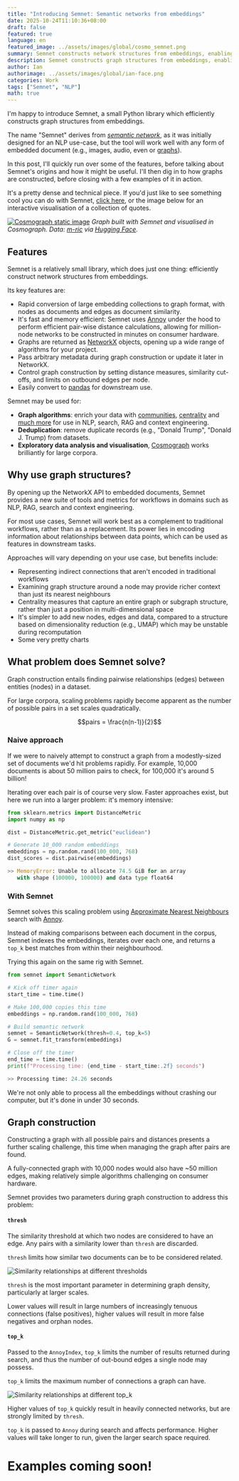 ```yaml
---
title: "Introducing Semnet: Semantic networks from embeddings"
date: 2025-10-24T11:10:36+08:00
draft: false
featured: true
language: en
featured_image: ../assets/images/global/cosmo_semnet.png
summary: Semnet constructs network structures from embeddings, enabling graph-based analysis and operations over embedded documents, images, and more.
description: Semnet constructs graph structures from embeddings, enabling graph-based analysis and operations over embedded documents, images, and more.
author: Ian
authorimage: ../assets/images/global/ian-face.png
categories: Work
tags: ["Semnet", "NLP"]
math: true
---
```


I'm happy to introduce Semnet, a small Python library which efficiently constructs graph structures from embeddings.

The name "Semnet" derives from _[semantic network](https://en.wikipedia.org/wiki/Semantic_network)_, as it was initially designed for an NLP use-case, but the tool will work well with any form of embedded document (e.g., images, audio, even or [graphs](https://arxiv.org/abs/1707.05005)).

In this post, I'll quickly run over some of the features, before talking about Semnet's origins and how it might be useful. I'll then dig in to how graphs are constructed, before closing with a few examples of it in action.

It's a pretty dense and technical piece. If you'd just like to see something cool you can do with Semnet, [click here](https://cosmograph.app/run/?data=https://raw.githubusercontent.com/specialprocedures/semnet/refs/heads/main/examples/quotes_edges.csv&meta=https://raw.githubusercontent.com/specialprocedures/semnet/refs/heads/main/examples/quotes_nodes.csv&source=source&target=target&gravity=0.25&repulsion=1&repulsionTheta=1.15&linkSpring=1&linkDistance=10&friction=0.85&renderLabels=true&renderHoveredLabel=true&renderLinks=true&nodeSizeScale=1&linkWidthScale=1&linkArrowsSizeScale=1&nodeSize=size-degree_centrality&nodeColor=color-top_terms&nodeLabel=label&linkWidth=width-default&linkColor=color-default&), or the image below for an interactive visualisation of a collection of quotes.

[![Cosmograph static image](images/posts/semnet/cosmo-static.png)](https://cosmograph.app/run/?data=https://raw.githubusercontent.com/specialprocedures/semnet/refs/heads/main/examples/quotes_edges.csv&meta=https://raw.githubusercontent.com/specialprocedures/semnet/refs/heads/main/examples/quotes_nodes.csv&source=source&target=target&gravity=0.25&repulsion=1&repulsionTheta=1.15&linkSpring=1&linkDistance=10&friction=0.85&renderLabels=true&renderHoveredLabel=true&renderLinks=true&nodeSizeScale=1&linkWidthScale=1&linkArrowsSizeScale=1&nodeSize=size-degree_centrality&nodeColor=color-top_terms&nodeLabel=label&linkWidth=width-default&linkColor=color-default&)
_Graph built with Semnet and visualised in Cosmograph. Data: [m-ric](https://huggingface.co/datasets/m-ric/english_historical_quotes/) via [Hugging Face](huggingface.co)._

## Features

Semnet is a relatively small library, which does just one thing: efficiently construct network structures from embeddings.

Its key features are:

- Rapid conversion of large embedding collections to graph format, with nodes as documents and edges as document similarity.
- It's fast and memory efficient: Semnet uses [Annoy](https://github.com/spotify/annoy) under the hood to perform efficient pair-wise distance calculations, allowing for million-node networks to be constructed in minutes on consumer hardware.
- Graphs are returned as [NetworkX](https://networkx.org) objects, opening up a wide range of algorithms for your project.
- Pass arbitrary metadata during graph construction or update it later in NetworkX.
- Control graph construction by setting distance measures, similarity cut-offs, and limits on outbound edges per node.
- Easily convert to [pandas](https://pandas.pydata.org/) for downstream use.

Semnet may be used for:

- **Graph algorithms**: enrich your data with [communities](https://networkx.org/documentation/stable/reference/algorithms/community.html), [centrality](https://networkx.org/documentation/stable/reference/algorithms/centrality.html) and [much more](https://networkx.org/documentation/stable/reference/algorithms/) for use in NLP, search, RAG and context engineering.
- **Deduplication**: remove duplicate records (e.g., "Donald Trump", "Donald J. Trump) from datasets.
- **Exploratory data analysis and visualisation**, [Cosmograph](https://cosmograph.app/) works brilliantly for large corpora.

## Why use graph structures?

By opening up the NetworkX API to embedded documents, Semnet provides a new suite of tools and metrics for workflows in domains such as NLP, RAG, search and context engineering.

For most use cases, Semnet will work best as a complement to traditional workflows, rather than as a replacement. Its power lies in encoding information about relationships between data points, which can be used as features in downstream tasks.

Approaches will vary depending on your use case, but benefits include:

- Representing indirect connections that aren't encoded in traditional workflows
- Examining graph structure around a node may provide richer context than just its nearest neighbours
- Centrality measures that capture an entire graph or subgraph structure, rather than just a position in multi-dimensional space
- It's simpler to add new nodes, edges and data, compared to a structure based on dimensionality reduction (e.g., UMAP) which may be unstable during recomputation
- Some very pretty charts

## What problem does Semnet solve?

Graph construction entails finding pairwise relationships (edges) between entities (nodes) in a dataset.

For large corpora, scaling problems rapidly become apparent as the number of possible pairs in a set scales quadratically.

$$pairs = \frac{n(n-1)}{2}$$

### Naive approach

If we were to naively attempt to construct a graph from a modestly-sized set of documents we'd hit problems rapidly. For example, 10,000 documents is about 50 million pairs to check, for 100,000 it's around 5 billion!

Iterating over each pair is of course very slow. Faster approaches exist, but here we run into a larger problem: it's memory intensive:

```python
from sklearn.metrics import DistanceMetric
import numpy as np

dist = DistanceMetric.get_metric("euclidean")

# Generate 10_000 random embeddings
embeddings = np.random.rand(100_000, 768)
dist_scores = dist.pairwise(embeddings)

>> MemoryError: Unable to allocate 74.5 GiB for an array
   with shape (100000, 100000) and data type float64
```

### With Semnet

Semnet solves this scaling problem using [Approximate Nearest Neighbours](https://en.wikipedia.org/wiki/Nearest_neighbor_search#Approximate_nearest_neighbor) search with [Annoy](https://github.com/spotify/annoy).

Instead of making comparisons between each document in the corpus, Semnet indexes the embeddings, iterates over each one, and returns a `top_k` best matches from within their neighbourhood.

Trying this again on the same rig with Semnet.

```python
from semnet import SemanticNetwork

# Kick off timer again
start_time = time.time()

# Make 100,000 copies this time
embeddings = np.random.rand(100_000, 768)

# Build semantic network
semnet = SemanticNetwork(thresh=0.4, top_k=5)
G = semnet.fit_transform(embeddings)

# Close off the timer
end_time = time.time()
print(f"Processing time: {end_time - start_time:.2f} seconds")

>> Processing time: 24.26 seconds
```

We're not only able to process all the embeddings without crashing our computer, but it's done in under 30 seconds.

## Graph construction

Constructing a graph with all possible pairs and distances presents a further scaling challenge, this time when managing the graph after pairs are found.

A fully-connected graph with 10,000 nodes would also have ~50 million edges, making relatively simple algorithms challenging on consumer hardware.

Semnet provides two parameters during graph construction to address this problem:

#### `thresh`

The similarity threshold at which two nodes are considered to have an edge. Any pairs with a similarity lower than `thresh` are discarded.

`thresh` limits how similar two documents can be to be considered related.

![Similarity relationships at different thresholds](images/posts/semnet/semantic_network_thresholds.png)

`thresh` is the most important parameter in determining graph density, particularly at larger scales.

Lower values will result in large numbers of increasingly tenuous connections (false positives), higher values will result in more false negatives and orphan nodes.

#### `top_k`

Passed to the `AnnoyIndex`, `top_k` limits the number of results returned during search, and thus the number of out-bound edges a single node may possess.

`top_k` limits the maximum number of connections a graph can have.

![Similarity relationships at different top_k](images/posts/semnet/semantic_network_top_k.png)

Higher values of `top_k` quickly result in heavily connected networks, but are strongly limited by `thresh`.

`top_k` is passed to `Annoy` during search and affects performance. Higher values will take longer to run, given the larger search space required.

# Examples coming soon!
